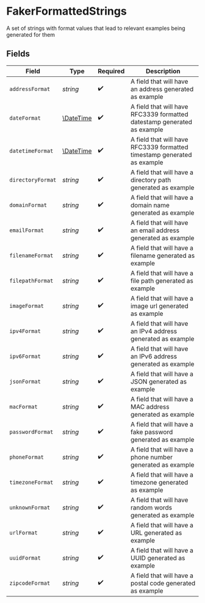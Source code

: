 # FakerFormattedStrings

A set of strings with format values that lead to relevant examples being generated for them


## Fields

| Field                                                                   | Type                                                                    | Required                                                                | Description                                                             |
| ----------------------------------------------------------------------- | ----------------------------------------------------------------------- | ----------------------------------------------------------------------- | ----------------------------------------------------------------------- |
| `addressFormat`                                                         | *string*                                                                | :heavy_check_mark:                                                      | A field that will have an address generated as example                  |
| `dateFormat`                                                            | [\DateTime](https://www.php.net/manual/en/class.datetime.php)           | :heavy_check_mark:                                                      | A field that will have RFC3339 formatted datestamp generated as example |
| `datetimeFormat`                                                        | [\DateTime](https://www.php.net/manual/en/class.datetime.php)           | :heavy_check_mark:                                                      | A field that will have RFC3339 formatted timestamp generated as example |
| `directoryFormat`                                                       | *string*                                                                | :heavy_check_mark:                                                      | A field that will have a directory path generated as example            |
| `domainFormat`                                                          | *string*                                                                | :heavy_check_mark:                                                      | A field that will have a domain name generated as example               |
| `emailFormat`                                                           | *string*                                                                | :heavy_check_mark:                                                      | A field that will have an email address generated as example            |
| `filenameFormat`                                                        | *string*                                                                | :heavy_check_mark:                                                      | A field that will have a filename generated as example                  |
| `filepathFormat`                                                        | *string*                                                                | :heavy_check_mark:                                                      | A field that will have a file path generated as example                 |
| `imageFormat`                                                           | *string*                                                                | :heavy_check_mark:                                                      | A field that will have a image url generated as example                 |
| `ipv4Format`                                                            | *string*                                                                | :heavy_check_mark:                                                      | A field that will have an IPv4 address generated as example             |
| `ipv6Format`                                                            | *string*                                                                | :heavy_check_mark:                                                      | A field that will have an IPv6 address generated as example             |
| `jsonFormat`                                                            | *string*                                                                | :heavy_check_mark:                                                      | A field that will have a JSON generated as example                      |
| `macFormat`                                                             | *string*                                                                | :heavy_check_mark:                                                      | A field that will have a MAC address generated as example               |
| `passwordFormat`                                                        | *string*                                                                | :heavy_check_mark:                                                      | A field that will have a fake password generated as example             |
| `phoneFormat`                                                           | *string*                                                                | :heavy_check_mark:                                                      | A field that will have a phone number generated as example              |
| `timezoneFormat`                                                        | *string*                                                                | :heavy_check_mark:                                                      | A field that will have a timezone generated as example                  |
| `unknownFormat`                                                         | *string*                                                                | :heavy_check_mark:                                                      | A field that will have random words generated as example                |
| `urlFormat`                                                             | *string*                                                                | :heavy_check_mark:                                                      | A field that will have a URL generated as example                       |
| `uuidFormat`                                                            | *string*                                                                | :heavy_check_mark:                                                      | A field that will have a UUID generated as example                      |
| `zipcodeFormat`                                                         | *string*                                                                | :heavy_check_mark:                                                      | A field that will have a postal code generated as example               |